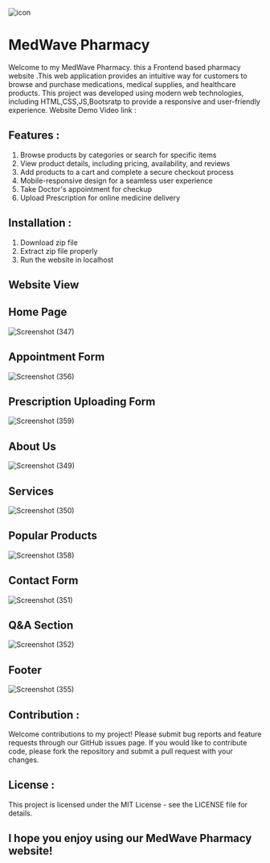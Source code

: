 ![icon](https://user-images.githubusercontent.com/71538839/234200502-b4e6f8f6-a5c4-44cd-b210-b51a40106cbd.png) 

# MedWave Pharmacy

Welcome to my MedWave Pharmacy. this a Frontend based pharmacy website .This web application provides an intuitive way for customers to browse and purchase medications, medical supplies, and healthcare products. This project was developed using modern web technologies, including HTML,CSS,JS,Bootsratp to provide a responsive and user-friendly experience.
Website Demo Video link : 

## Features :
 1. Browse products by categories or search for specific items
 2. View product details, including pricing, availability, and reviews
 3. Add products to a cart and complete a secure checkout process
 4. Mobile-responsive design for a seamless user experience
 5. Take Doctor's appointment for checkup
 6. Upload Prescription for online medicine delivery
 
 ## Installation :
  1. Download zip file 
  2. Extract zip file properly
  3. Run the website in localhost
  
  
## Website View
## Home Page

![Screenshot (347)](https://user-images.githubusercontent.com/71538839/234273340-5324a47b-3abf-44e9-8647-c41127a91c79.png)

## Appointment Form

![Screenshot (356)](https://user-images.githubusercontent.com/71538839/234274944-475fabec-167c-4536-9b90-9026364bebd9.png)

## Prescription Uploading Form

![Screenshot (359)](https://user-images.githubusercontent.com/71538839/234275004-053098ef-7665-4ecd-9474-f5354a7ca0ba.png)

## About Us

![Screenshot (349)](https://user-images.githubusercontent.com/71538839/234273511-f62d11a6-3141-4483-9333-607b82072e64.png)

## Services

![Screenshot (350)](https://user-images.githubusercontent.com/71538839/234273601-d89bc321-5731-4912-98ba-c18c319f6648.png)

## Popular Products

![Screenshot (358)](https://user-images.githubusercontent.com/71538839/234273847-46b26e33-1b97-47a2-bbee-3b6a54d29924.png)

## Contact Form

![Screenshot (351)](https://user-images.githubusercontent.com/71538839/234273983-f343222d-1107-46df-8003-ade896618d76.png)

## Q&A Section

![Screenshot (352)](https://user-images.githubusercontent.com/71538839/234274572-4921d198-8cca-4a9e-83cf-d931f77a09bf.png)

 ## Footer
 
![Screenshot (355)](https://user-images.githubusercontent.com/71538839/234275188-7ae0ceff-2601-4e9f-a942-9937e931d431.png)



  
  
  
## Contribution :
Welcome contributions to my project! Please submit bug reports and feature requests through our GitHub issues page. If you would like to contribute code, please fork the repository and submit a pull request with your changes.

## License :
This project is licensed under the MIT License - see the LICENSE file for details.

## I hope you enjoy using our MedWave Pharmacy website!
  
 
